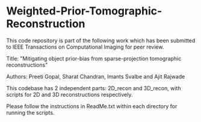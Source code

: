 # Weighted-Prior-Tomographic-Reconstruction

This code repository is part of the following work which has been submitted to IEEE Transactions on Computational Imaging for peer review.

Title: "Mitigating object prior-bias from sparse-projection tomographic reconstructions"

Authors: Preeti Gopal, Sharat Chandran, Imants Svalbe and Ajit Rajwade

This codebase has 2 independent parts: 2D_recon and 3D_recon, with scripts for 2D and 3D reconstructions respectively.

Please follow the instructions in ReadMe.txt within each directory for running the scripts.





